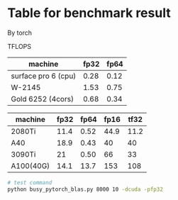# Table for benchmark result

By torch

TFLOPS

| machine | fp32 | fp64 |
|---------|------|------|
| surface pro 6 (cpu) |  0.28  |  0.12 |
| W-2145 | 1.53 | 0.75 |
| Gold 6252 (4cors) | 0.68 | 0.34 |

| machine   | fp32 | fp64 | fp16 | tf32 |
|-----------|------|------|------|------|
| 2080Ti    | 11.4 | 0.52 | 44.9 | 11.2 |
| A40       | 18.9 | 0.43 | 40   | 40   |
| 3090Ti    | 21   | 0.50 | 66   | 33   |
| A100(40G) | 14.1 | 13.7 | 153  | 108  |

```bash
# test command
python busy_pytorch_blas.py 8000 10 -dcuda -pfp32
```
